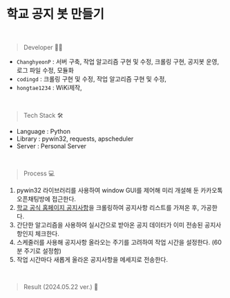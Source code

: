# 학교 공지 봇 만들기

<br>

> Developer 👩‍💻

- `ChanghyeonP` : 서버 구축, 작업 알고리즘 구현 및 수정, 크롤링 구현, 공지봇 운영, 로그 파일 수정, 모듈화
- `codingd` : 크롤링 구현 및 수정, 작업 알고리즘 구현 및 수정,
- `hongtae1234` : WiKi제작, 

<br>

> Tech Stack 🛠
> 
- Language : Python
- Library : pywin32, requests, apscheduler
- Server : Personal Server

<br>

> Process 💻

1. pywin32 라이브러리를 사용하여 window GUI를 제어해 미리 개설해 둔 카카오톡 오픈채팅방에 접근한다.
2. [학교 공식 홈페이지 공지사항](https://daegu.ac.kr/article/DG159/list)을 크롤링하여 공지사항 리스트를 가져온 후, 가공한다.
3. 간단한 알고리즘을 사용하여 실시간으로 받아온 공지 데이터가 이미 전송된 공지사항인지 체크한다.
4. 스케줄러를 사용해 공지사항 올라오는 주기를 고려하여 작업 시간을 설정한다. (60분 주기로 설정함)
5. 작업 시간마다 새롭게 올라온 공지사항을 메세지로 전송한다.

<br>

> Result (2024.05.22 ver.) 📱
